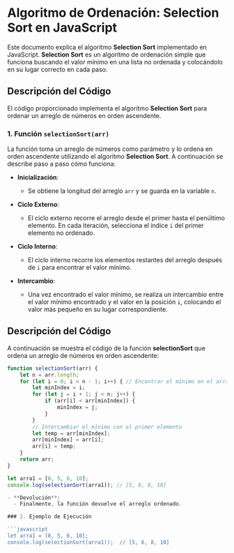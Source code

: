 # Algoritmo de Ordenación: Selection Sort en JavaScript

Este documento explica el algoritmo **Selection Sort** implementado en JavaScript. **Selection Sort** es un algoritmo de ordenación simple que funciona buscando el valor mínimo en una lista no ordenada y colocándolo en su lugar correcto en cada paso.
## Descripción del Código

El código proporcionado implementa el algoritmo **Selection Sort** para ordenar un arreglo de números en orden ascendente.

### 1. Función `selectionSort(arr)`

La función toma un arreglo de números como parámetro y lo ordena en orden ascendente utilizando el algoritmo **Selection Sort**. A continuación se describe paso a paso cómo funciona:

- **Inicialización**:
  - Se obtiene la longitud del arreglo `arr` y se guarda en la variable `n`.

- **Ciclo Externo**:
  - El ciclo externo recorre el arreglo desde el primer hasta el penúltimo elemento. En cada iteración, selecciona el índice `i` del primer elemento no ordenado.

- **Ciclo Interno**:
  - El ciclo interno recorre los elementos restantes del arreglo después de `i` para encontrar el valor mínimo.

- **Intercambio**:
  - Una vez encontrado el valor mínimo, se realiza un intercambio entre el valor mínimo encontrado y el valor en la posición `i`, colocando el valor más pequeño en su lugar correspondiente.


## Descripción del Código

A continuación se muestra el código de la función **selectionSort** que ordena un arreglo de números en orden ascendente:

```javascript
function selectionSort(arr) {
    let n = arr.length;
    for (let i = 0; i < n - 1; i++) { // Encontrar el mínimo en el array sin ordenar
        let minIndex = i;
        for (let j = i + 1; j < n; j++) {
            if (arr[i] < arr[minIndex]) {
                minIndex = j;
            }
        }
        // Intercambiar el mínimo con el primer elemento
        let temp = arr[minIndex];
        arr[minIndex] = arr[i];
        arr[i] = temp;
    }
    return arr;
}

let arra1 = [8, 5, 6, 10];
console.log(selectionSort(arra1)); // [5, 6, 8, 10]

- **Devolución**:
  - Finalmente, la función devuelve el arreglo ordenado.

### 2. Ejemplo de Ejecución

```javascript
let arra1 = [8, 5, 6, 10];
console.log(selectionSort(arra1));  // [5, 6, 8, 10]
